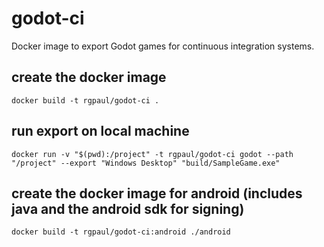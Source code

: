 # godot-ci

Docker image to export Godot games for continuous integration systems.

## create the docker image
```
docker build -t rgpaul/godot-ci .
```

## run export on local machine
```
docker run -v "$(pwd):/project" -t rgpaul/godot-ci godot --path "/project" --export "Windows Desktop" "build/SampleGame.exe"
```

## create the docker image for android (includes java and the android sdk for signing)
```
docker build -t rgpaul/godot-ci:android ./android
```

